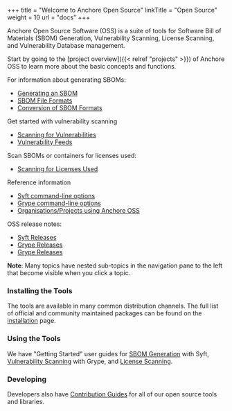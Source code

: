 +++
title = "Welcome to Anchore Open Source"
linkTitle = "Open Source"
weight = 10
url = "docs"
+++

Anchore Open Source Software (OSS) is a suite of tools for Software Bill of Materials (SBOM) Generation, Vulnerability Scanning, License Scanning, and Vulnerability Database management.

Start by going to the [project overview]({{< relref "projects" >}}) of Anchore OSS to learn more about the basic concepts and functions.

For information about generating SBOMs:

- [Generating an SBOM](/docs/userguides/sbom/getstarted/)
- [SBOM File Formats](/docs/userguides/sbom/formats/)
- [Conversion of SBOM Formats](/docs/userguides/sbom/conversion/)

Get started with vulnerability scanning

- [Scanning for Vulnerabilities](/docs/userguides/vuln/getstarted/)
- [Vulnerability Feeds](/docs/userguides/vuln/feeds/)

Scan SBOMs or containers for licenses used:

- [Scanning for Licenses Used](/docs/userguides/license/)

Reference information

- [Syft command-line options](/docs/reference/commands/syft/)
- [Grype command-line options](/docs/reference/commands/grype/)
- [Organisations/Projects using Anchore OSS](/docs/about/adopters/)

OSS release notes:

- [Syft Releases](/docs/releases/syft/)
- [Grype Releases](/docs/releases/grype/)
- [Grype Releases](/docs/releases/grant/)

**Note**: Many topics have nested sub-topics in the navigation pane to the left that become visible when you click a topic.

### Installing the Tools

The tools are available in many common distribution channels. The full list of official and community maintained packages can be found on the [installation](/docs/installation) page.

### Using the Tools

We have "Getting Started" user guides for [SBOM Generation](/docs/userguides/sbom/getstarted) with Syft, [Vulnerability Scanning](/docs/userguides/sbom/getstarted) with Grype, and [License Scanning](/docs/userguides/license/getstarted).

### Developing

Developers also have [Contribution Guides](/docs/contributing/) for all of our open source tools and libraries.
